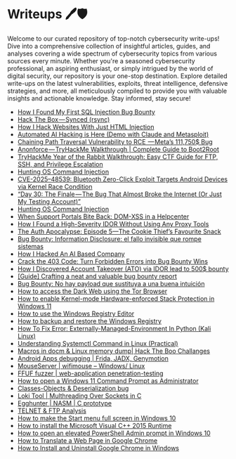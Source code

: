 # Writeups 🖊️🛡️
Welcome to our curated repository of top-notch cybersecurity write-ups! Dive into a comprehensive collection of insightful articles, guides, and analyses covering a wide spectrum of cybersecurity topics from various sources every minute. Whether you're a seasoned cybersecurity professional, an aspiring enthusiast, or simply intrigued by the world of digital security, our repository is your one-stop destination. Explore detailed write-ups on the latest vulnerabilities, exploits, threat intelligence, defensive strategies, and more, all meticulously compiled to provide you with valuable insights and actionable knowledge. Stay informed, stay secure!
<!-- WRITEUPS:START -->
- [How I Found My First SQL Injection Bug Bounty](https://infosecwriteups.com/how-i-found-my-first-sql-injection-bug-bounty-a6ac6e1add39?source=rss----7b722bfd1b8d---4)
- [Hack The Box — Synced &lpar;rsync&rpar;](https://infosecwriteups.com/hack-the-box-synced-rsync-c8cef67c795a?source=rss----7b722bfd1b8d---4)
- [How I Hack Websites With Just HTML Injection](https://infosecwriteups.com/how-i-hack-websites-with-just-html-injection-9ccbc87faf47?source=rss----7b722bfd1b8d---4)
- [Automated AI Hacking is Here &lpar;Demo with Claude and Metasploit&rpar;](https://infosecwriteups.com/automated-ai-hacking-is-here-demo-with-claude-and-metasploit-36b60ddbebba?source=rss----7b722bfd1b8d---4)
- [Chaining Path Traversal Vulnerability to RCE  — Meta’s 111,750$ Bug](https://infosecwriteups.com/chaining-path-traversal-vulnerability-to-rce-metas-111-750-bug-a98a473c6a05?source=rss----7b722bfd1b8d---4)
- [Anonforce — TryHackMe Walkthrough | Complete Guide to Boot2Root](https://infosecwriteups.com/anonforce-tryhackme-walkthrough-complete-guide-to-boot2root-d66405777aec?source=rss----7b722bfd1b8d---4)
- [TryHackMe Year of the Rabbit Walkthrough: Easy CTF Guide for FTP, SSH, and Privilege Escalation](https://infosecwriteups.com/tryhackme-year-of-the-rabbit-walkthrough-easy-ctf-guide-for-ftp-ssh-and-privilege-escalation-5e3217ccbfcb?source=rss----7b722bfd1b8d---4)
- [Hunting OS Command Injection](https://infosecwriteups.com/hunting-os-command-injection-039dbb284c7d?source=rss----7b722bfd1b8d---4)
- [CVE-2025–48539: Bluetooth Zero-Click Exploit Targets Android Devices via Kernel Race Condition](https://infosecwriteups.com/bluetooth-zero-click-exploit-targets-android-devices-via-kernel-race-condition-80aaf5f7fd21?source=rss----7b722bfd1b8d---4)
- [“Day 30: The Finale — The Bug That Almost Broke the Internet &lpar;Or Just My Testing Account&rpar;”](https://infosecwriteups.com/day-30-the-finale-the-bug-that-almost-broke-the-internet-or-just-my-testing-account-d63112e13427?source=rss----7b722bfd1b8d---4)
- [Hunting OS Command Injection](https://infosecwriteups.com/hunting-os-command-injection-039dbb284c7d?source=rss------bug_bounty_writeup-5)
- [When Support Portals Bite Back: DOM-XSS in a Helpcenter](https://infosecwriteups.com/when-support-portals-bite-back-dom-xss-in-a-helpcenter-4ac7e154ce4e?source=rss------bug_bounty_writeup-5)
- [How I Found a High-Severity IDOR Without Using Any Proxy Tools](https://medium.com/@yusufabdulkadir74/how-i-found-a-high-severity-idor-without-using-any-proxy-tools-8a6d2d09efc7?source=rss------bug_bounty_writeup-5)
- [The Auth Apocalypse: Episode 5—The Cookie Thief’s Favourite Snack](https://osintteam.blog/the-auth-apocalypse-episode-5-the-cookie-thiefs-favourite-snack-6b32dcc8fe6d?source=rss------bug_bounty_writeup-5)
- [Bug Bounty: Information Disclosure: el fallo invisible que rompe sistemas](https://gorkaaa.medium.com/bug-bounty-information-disclosure-el-fallo-invisible-que-rompe-sistemas-7ac62023ac1c?source=rss------bug_bounty_writeup-5)
- [How I Hacked An AI Based Company](https://medium.com/@lewrohan1/how-i-hacked-an-ai-based-company-9e190e0f5126?source=rss------bug_bounty_writeup-5)
- [Crack the 403 Code: Turn Forbidden Errors into Bug Bounty Wins](https://infosecwriteups.com/crack-the-403-code-turn-forbidden-errors-into-bug-bounty-wins-1f5efe98b987?source=rss------bug_bounty_writeup-5)
- [How I Discovered Account Takeover &lpar;ATO&rpar; via IDOR lead to 500$ bounty](https://infosecwriteups.com/how-i-discovered-account-takeover-ato-via-idor-lead-to-500-bounty-537bc7ff10b8?source=rss------bug_bounty_writeup-5)
- [[Guide] Crafting a neat and valuable bug bounty report](https://medium.com/@pm_/guide-crafting-a-neat-and-valuable-bug-bounty-report-0bf1bc933bdc?source=rss------bug_bounty_writeup-5)
- [Bug Bounty: No hay payload que sustituya a una buena intuición](https://gorkaaa.medium.com/bug-bounty-no-hay-payload-que-sustituya-a-una-buena-intuici%C3%B3n-49c7f079f32c?source=rss------bug_bounty_writeup-5)
- [How to access the Dark Web using the Tor Browser](https://www.bleepingcomputer.com/tutorials/how-to-access-the-dark-web-using-the-tor-browser/)
- [How to enable Kernel-mode Hardware-enforced Stack Protection in Windows 11](https://www.bleepingcomputer.com/tutorials/how-to-enable-kernel-mode-hardware-enforced-stack-protection-in-windows-11/)
- [How to use the Windows Registry Editor](https://www.bleepingcomputer.com/tutorials/how-to-use-the-windows-registry-editor/)
- [How to backup and restore the Windows Registry](https://www.bleepingcomputer.com/tutorials/how-to-backup-and-restore-the-windows-registry/)
- [How To Fix Error: Externally-Managed-Environment In Python &lpar;Kali Linux&rpar;](https://technicalnavigator.in/how-to-fix-error-externally-managed-environment-in-python-kali-linux/)
- [Understanding Systemctl Command in Linux &lpar;Practical&rpar;](https://technicalnavigator.in/understanding-systemctl-command-in-linux-practical/)
- [Macros in docm &amp; Linux memory dump| Hack The Boo  Challanges](https://technicalnavigator.in/macros-in-docm-linux-memory-dump-hack-the-boo-challanges/)
- [Android Apps debugging |  Frida, JADX, Genymotion](https://technicalnavigator.in/android-apps-debugging-frida-jadx-genymotion/)
- [MouseServer | wifimouse – Windows/ Linux](https://technicalnavigator.in/mouseserver-wifimouse-windows-linux/)
- [FFUF fuzzer | web-application penetration-testing](https://technicalnavigator.in/ffuf-fuzzer-web-application-penetration-testing/)
- [How to open a Windows 11 Command Prompt as Administrator](https://www.bleepingcomputer.com/tutorials/how-to-open-a-windows-11-command-prompt-as-administrator/)
- [Classes-Objects &amp; Deserialization bug](https://technicalnavigator.in/classes-objects-deserialization-bug/)
- [Loki Tool | Multhreading Over Sockets in C](https://technicalnavigator.in/loki-tool-multhreading-over-sockets-in-c/)
- [Egghunter | NASM | C prototype](https://technicalnavigator.in/egghunter-nasm-c-prototype/)
- [TELNET &amp; FTP Analysis](https://technicalnavigator.in/telnet-ftp-analysis/)
- [How to make the Start menu full screen in Windows 10](https://www.bleepingcomputer.com/tutorials/how-to-make-the-start-menu-full-screen-in-windows-10/)
- [How to install the Microsoft Visual C++ 2015 Runtime](https://www.bleepingcomputer.com/tutorials/how-to-install-the-microsoft-visual-c-2015-runtime/)
- [How to open an elevated PowerShell Admin prompt in Windows 10](https://www.bleepingcomputer.com/tutorials/how-to-open-an-elevated-powershell-admin-prompt-in-windows-10/)
- [How to Translate a Web Page in Google Chrome](https://www.bleepingcomputer.com/tutorials/how-to-translate-a-web-page-in-google-chrome/)
- [How to Install and Uninstall Google Chrome in Windows](https://www.bleepingcomputer.com/tutorials/how-to-install-and-uninstall-google-chrome-in-windows/)
<!-- WRITEUPS:END -->
